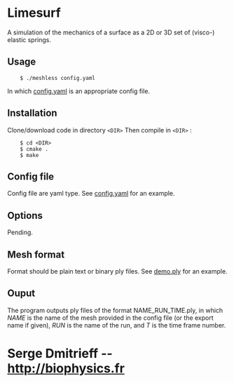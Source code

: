 # Limesurf
A simulation of the mechanics of a surface as a 2D or 3D set of (visco-) elastic springs.

## Usage

```shell
    $ ./meshless config.yaml
```
In which [config.yaml](config.yaml) is an appropriate config file.

## Installation

Clone/download code in directory `<DIR>`
Then compile in `<DIR>` :

```shell
    $ cd <DIR>
    $ cmake .
    $ make 
``` 

## Config file

Config file are yaml type. See [config.yaml](config.yaml) for an example.

## Options

Pending.

## Mesh format

Format should be plain text or binary ply files. See [demo.ply](demo.ply) for an example.

## Ouput 

The program outputs ply files of the format NAME_RUN_TIME.ply, in which *NAME* is the name of the mesh provided in the config file (or the export name if given), *RUN* is the name of the run, and *T* is the time frame number.

# Serge Dmitrieff -- http://biophysics.fr
